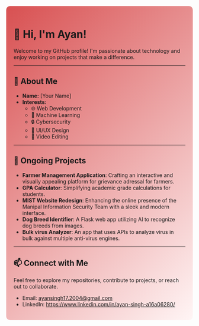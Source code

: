 <div style="background: linear-gradient(135deg, #D85051, #FFF5F5); padding: 20px; border-radius: 10px;">

# 👋 Hi, I'm Ayan!

Welcome to my GitHub profile! I'm passionate about technology and enjoy working on projects that make a difference.  

---

## 🌟 About Me  
- **Name:** [Your Name]  
- **Interests:**  
  - 🌐 Web Development  
  - 🧠 Machine Learning  
  - 🔒 Cybersecurity  
  - 🎨 UI/UX Design  
  - 🎥 Video Editing  

---

## 🚀 Ongoing Projects  
- **Farmer Management Application**: Crafting an interactive and visually appealing platform for grievance adressal for farmers.  
- **GPA Calculator**: Simplifying academic grade calculations for students.  
- **MIST Website Redesign**: Enhancing the online presence of the Manipal Information Security Team with a sleek and modern interface.  
- **Dog Breed Identifier**: A Flask web app utilizing AI to recognize dog breeds from images.
- **Bulk virus Analyzer**: An app that uses APIs to analyze virus in  bulk against multiple anti-virus engines.
---

## 📫 Connect with Me  
Feel free to explore my repositories, contribute to projects, or reach out to collaborate.  
- Email: ayansingh17.2004@gmail.com  
- LinkedIn: https://www.linkedin.com/in/ayan-singh-a16a06280/  

</div>
